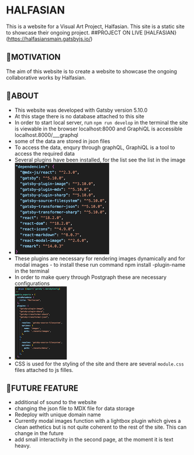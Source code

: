 # HALFASIAN

This is a website for a Visual Art Project, Halfasian. This site is a static site to showcase their ongoing project.
##PROJECT ON LIVE
[HALFASIAN}(https://halfasiansmain.gatsbyjs.io/)

## 🚀MOTIVATION

The aim of this website is to create a website to showcase the ongoing collaborative works by Halfasian.

## 🚀ABOUT

- This website was developed with Gatsby version 5.10.0
- At this stage there is no database attached to this site
- In order to start local server, run `npm run develop` in the terminal
  the site is viewable in the browser localhost:8000 and GraphiQL is accessible localhost.8000/\_\_\_graphql
- some of the data are stored in json files
- To access the data, enqury through graphQL, GraphiQL is a tool to access the required data
- Several plugins have been installed, for the list see the list in the image
- ![dependencies](./dependency.png)
- These plugins are necessary for rendering images dynamically and for modal images - to install these run command npm install -plugin-name in the terminal
- In order to make query through Postgraph these are necessary configurations
- ![configuration](./config.png)
- CSS is used for the styling of the site and there are several `module.css` files attached to js filles.

## 🚀FUTURE FEATURE

- additional of sound to the website
- changing the json file to MDX file for data storage
- Redeploy with unique domain name
- Currently modal images function with a lightbox plugin which gives a clean aethetics but is not quite coherent to the rest of the site. This can change in the future
- add small interactivity in the second page, at the moment it is text heavy.
